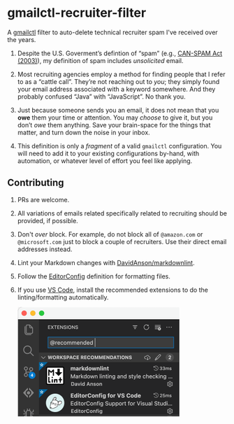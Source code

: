 # gmailctl-recruiter-filter

A [gmailctl](https://github.com/mbrt/gmailctl) filter to auto-delete technical recruiter spam I've received over the years.

1. Despite the U.S. Goverment’s defintion of “spam” (e.g., [CAN-SPAM Act (2003)](https://www.ftc.gov/tips-advice/business-center/guidance/can-spam-act-compliance-guide-business)), my definition of spam includes _unsolicited_ email.

1. Most recruiting agencies employ a method for finding people that I refer to as a “cattle call”. They’re not reaching out to _you_; they simply found your email address associated with a keyword somewhere. And they probably confused “Java” with “JavaScript”. No thank you.

1. Just because someone sends you an email, it does not mean that you **owe** them your time or attention. You may _choose_ to give it, but you don’t _owe_ them anything. Save your brain-space for the things that matter, and turn down the noise in your inbox.

1. This definition is only a _fragment_ of a valid `gmailctl` configuration. You will need to add it to your existing configurations by-hand, with automation, or whatever level of effort you feel like applying.

## Contributing

1. PRs are welcome.

1. All variations of emails related specifically related to recruiting should be provided, if possible.

1. Don't _over_ block. For example, do not block all of `@amazon.com` or `@microsoft.com` just to block a couple of recruiters. Use their direct email addresses instead.

1. Lint your Markdown changes with [DavidAnson/markdownlint](https://github.com/DavidAnson/markdownlint).

1. Follow the [EditorConfig](https://editorconfig.org) definition for formatting files.

1. If you use [VS Code](https://code.visualstudio.com), install the recommended extensions to do the linting/formatting automatically.

    <img src="vscode-recommended.png" width="370">
